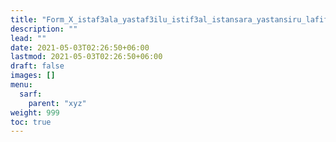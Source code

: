 ```yaml
---
title: "Form_X_istaf3ala_yastaf3ilu_istif3al_istansara_yastansiru_lafif_maqrun"
description: ""
lead: ""
date: 2021-05-03T02:26:50+06:00
lastmod: 2021-05-03T02:26:50+06:00
draft: false
images: []
menu: 
  sarf:
    parent: "xyz"
weight: 999
toc: true
---
```



